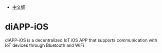 * [中文版](./README_CN.md)

# diAPP-iOS
diAPP-iOS is a decentralized IoT iOS APP that supports communication with IoT devices through Bluetooth and WiFi
